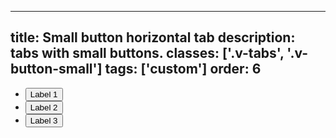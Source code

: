 <!--
 *              © 2025 Visa
 *
 * Licensed under the Apache License, Version 2.0 (the "License");
 * you may not use this file except in compliance with the License.
 * You may obtain a copy of the License at
 *
 *         http://www.apache.org/licenses/LICENSE-2.0
 *
 * Unless required by applicable law or agreed to in writing, software
 * distributed under the License is distributed on an "AS IS" BASIS,
 * WITHOUT WARRANTIES OR CONDITIONS OF ANY KIND, either express or implied.
 * See the License for the specific language governing permissions and
 * limitations under the License.
 *
 -->
---
title: Small button horizontal tab
description: tabs with small buttons. 
classes: ['.v-tabs', '.v-button-small']
tags: ['custom']
order: 6
---

<ul class="v-tabs v-tabs-horizontal" role="tablist">
  <li class="v-tab" role="none">
    <button aria-selected="true" class="v-button v-button-small v-button-tertiary" role="tab">
      Label 1
    </button>
  </li>
  <li class="v-tab" role="none">
    <button aria-selected="false" class="v-button v-button-small v-button-tertiary" role="tab">
      Label 2
    </button>
  </li>
  <li class="v-tab" role="none">
    <button aria-selected="false" class="v-button v-button-small v-button-tertiary" role="tab">
      Label 3
    </button>
  </li>
</ul>
